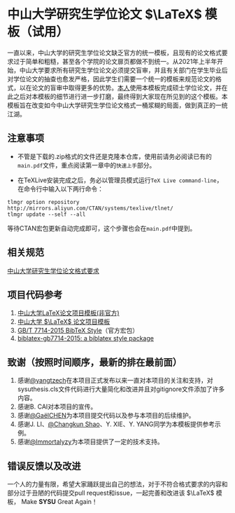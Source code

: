 # 中山大学研究生学位论文 $\LaTeX$ 模板（试用）
一直以来，中山大学的研究生学位论文缺乏官方的统一模板，且现有的论文格式要求过于简单和粗糙，甚至各个学院的论文扉页都做不到统一。从2021年上半年开始，中山大学要求所有研究生学位论文必须提交盲审，并且有关部门在学生毕业后对学位论文的抽查也愈发严格，因此学生们需要一个统一的模板来规范论文的格式，以在论文的盲审中取得更多的优势。[本人](https://github.com/1FCENdoge)使用本模板完成硕士学位论文，并在此之后对本模板的细节进行进一步打磨，最终得到大家现在所见到的这个模板。本模板旨在改变如今中山大学研究生学位论文格式一桶浆糊的局面，做到真正的一统江湖。

## 注意事项
* 不管是下载的.zip格式的文件还是克隆本仓库，使用前请务必阅读已有的`main.pdf`文件，重点阅读第一章中的`快速上手`部分。

* 在TeXLive安装完成之后，务必以管理员模式运行`TeX Live command-line`，在命令行中输入以下两行命令：
```
tlmgr option repository http://mirrors.aliyun.com/CTAN/systems/texlive/tlnet/
tlmgr update --self --all
```
等待CTAN宏包更新自动完成即可，这个步骤也会在`main.pdf`中提到。

## 相关规范
[中山大学研究生学位论文格式要求](http://graduate.sysu.edu.cn/rules)

## 项目代码参考
1. [中山大学LaTeX论文项目模板(非官方)](https://gitlab.com/sysu-gitlab/latex-group/thesis/-/tree/dev)
1. [中山大学 $\LaTeX$ 论文项目模板](https://github.com/SYSU-SCC/sysu-thesis)
1. [GB/T 7714-2015 BibTeX Style](https://github.com/zepinglee/gbt7714-bibtex-style)（官方宏包）
1. [biblatex-gb7714-2015: a biblatex style package](https://github.com/hushidong/biblatex-gb7714-2015)

## 致谢（按照时间顺序，最新的排在最前面）
1. 感谢[@yangtzech](https://github.com/yangtzech)在本项目正式发布以来一直对本项目的关注和支持，对sysuthesis.cls文件代码进行大量简化和改进并且对gitignore文件添加了许多内容。
1. 感谢B. CAI对本项目的宣传。
1. 感谢[@GaëlCHEN](https://github.com/GaelCHEN)为本项目提交代码以及参与本项目的后续维护。
1. 感谢J. LI、[@Changkun Shao](https://github.com/ShaoChangk)、Y. XIE、Y. YANG同学为本模板提供参考示例。
1. 感谢[@Immortalyzy](https://github.com/Immortalyzy)为本项目提供了一定的技术支持。

## 错误反馈以及改进
一个人的力量有限，希望大家踊跃提出自己的想法，对于不符合格式要求的内容和部分过于丑陋的代码提交pull request和issue，一起完善和改进该 $\LaTeX$ 模板， Make **SYSU** Great Again！
